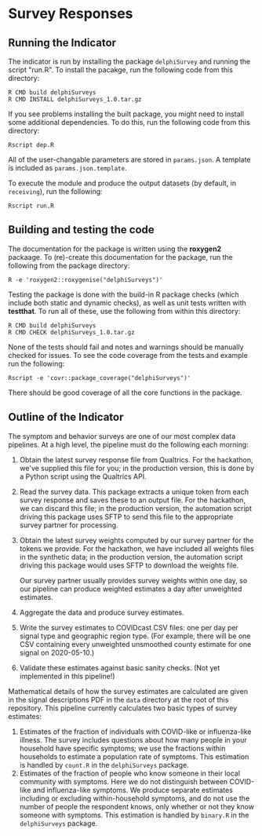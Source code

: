 # Survey Responses

## Running the Indicator

The indicator is run by installing the package `delphiSurvey` and running the script
"run.R". To install the pacakge, run the following code from this directory:

```
R CMD build delphiSurveys
R CMD INSTALL delphiSurveys_1.0.tar.gz
```

If you see problems installing the built package, you might need to install some additional dependencies.
To do this, run the following code from this directory:

```
Rscript dep.R
```

All of the user-changable parameters are stored in `params.json`. A template is
included as `params.json.template`.

To execute the module and produce the output datasets (by default, in
`receiving`), run the following:

```
Rscript run.R
```

## Building and testing the code

The documentation for the package is written using the **roxygen2** packaage. To
(re)-create this documentation for the package, run the following from the package
directory:

```
R -e 'roxygen2::roxygenise("delphiSurveys")'
```

Testing the package is done with the build-in R package checks (which include both
static and dynamic checks), as well as unit tests written with **testthat**. To run all
of these, use the following from within this directory:

```
R CMD build delphiSurveys
R CMD CHECK delphiSurveys_1.0.tar.gz
```

None of the tests should fail and notes and warnings should be manually checked for issues.
To see the code coverage from the tests and example run the following:

```
Rscript -e 'covr::package_coverage("delphiSurveys")'
```

There should be good coverage of all the core functions in the package.

## Outline of the Indicator

The symptom and behavior surveys are one of our most complex data pipelines. At
a high level, the pipeline must do the following each morning:

1. Obtain the latest survey response file from Qualtrics. For the hackathon,
   we've supplied this file for you; in the production version, this is done by
   a Python script using the Qualtrics API.
2. Read the survey data. This package extracts a unique token from each survey
   response and saves these to an output file. For the hackathon, we can discard
   this file; in the production version, the automation script driving this
   package uses SFTP to send this file to the appropriate survey partner for
   processing.
3. Obtain the latest survey weights computed by our survey partner for the
   tokens we provide. For the hackathon, we have included all weights files in
   the synthetic data; in the production version, the automation script driving
   this package would uses SFTP to download the weights file.
   
   Our survey partner usually provides survey weights within one day, so our
   pipeline can produce weighted estimates a day after unweighted estimates.
4. Aggregate the data and produce survey estimates.
5. Write the survey estimates to COVIDcast CSV files: one per day per signal
   type and geographic region type. (For example, there will be one CSV
   containing every unweighted unsmoothed county estimate for one signal on
   2020-05-10.)
6. Validate these estimates against basic sanity checks. (Not yet implemented in
   this pipeline!)

Mathematical details of how the survey estimates are calculated are given in the
signal descriptions PDF in the `data` directory at the root of this
repository. This pipeline currently calculates two basic types of survey
estimates:

1. Estimates of the fraction of individuals with COVID-like or influenza-like
   illness. The survey includes questions about how many people in your
   household have specific symptoms; we use the fractions within households to
   estimate a population rate of symptoms. This estimation is handled by
   `count.R` in the `delphiSurveys` package.
2. Estimates of the fraction of people who know someone in their local community
   with symptoms. Here we do not distinguish between COVID-like and
   influenza-like symptoms. We produce separate estimates including or excluding
   within-household symptoms, and do not use the number of people the respondent
   knows, only whether or not they know someone with symptoms. This estimation
   is handled by `binary.R` in the `delphiSurveys` package.
